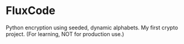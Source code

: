 # FluxCode
 Python encryption using seeded, dynamic alphabets. My first crypto project. (For learning, NOT for production use.)
